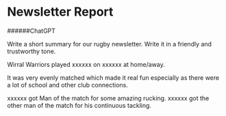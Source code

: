 # Newsletter Report
######ChatGPT

Write a short summary for our rugby newsletter. Write it in a friendly and trustworthy tone.

Wirral Warriors played xxxxxx on xxxxxx at home/away.

It was very evenly matched which made it real fun especially as there were a lot of school and other club connections.

xxxxxx got Man of the match for some amazing rucking. xxxxxx got the other man of the match for his continuous tackling.
